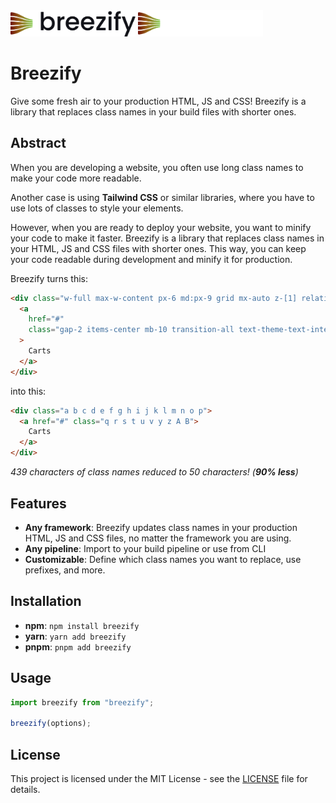 <img src="./logo_light.svg#gh-light-mode-only" alt="logo" width="200" />
<img src="./logo_dark.svg#gh-dark-mode-only" alt="logo" width="200" />

# Breezify

Give some fresh air to your production HTML, JS and CSS! Breezify is a library that replaces class names in your build files with shorter ones.

## Abstract

When you are developing a website, you often use long class names to make your code more readable. 

Another case is using **Tailwind CSS** or similar libraries, where you have to use lots of classes to style your elements.  

However, when you are ready to deploy your website, you want to minify your code to make it faster. Breezify is a library that replaces class names in your HTML, JS and CSS files with shorter ones. This way, you can keep your code readable during development and minify it for production.

Breezify turns this:

```html
<div class="w-full max-w-content px-6 md:px-9 grid mx-auto z-[1] relative gap-x-6 md:gap-x-10 gap-y-6 md:gap-y-10 grid-cols-1 md:grid-cols-2 justify-items-start items-start">
  <a
    href="#"
    class="gap-2 items-center mb-10 transition-all text-theme-text-interactive dark:text-dark-text-interactive group-hover:text-theme-text-interactive-hover hover:text-theme-text-interactive-hover dark:hover:text-dark-text-interactive-hover dark:group-hover:text-dark-text-interactive-hover"
  >
    Carts
  </a>
</div>
```

into this:

```html
<div class="a b c d e f g h i j k l m n o p">
  <a href="#" class="q r s t u v y z A B">
    Carts
  </a>
</div>
```

_439 characters of class names reduced to 50 characters! (**90% less**)_

## Features

- **Any framework**: Breezify updates class names in your production HTML, JS and CSS files, no matter the framework you are using.
- **Any pipeline**: Import to your build pipeline or use from CLI
- **Customizable**: Define which class names you want to replace, use prefixes, and more.

## Installation

- **npm**: `npm install breezify`
- **yarn**: `yarn add breezify`
- **pnpm**: `pnpm add breezify`

## Usage

```javascript
import breezify from "breezify";

breezify(options);
```

## License

This project is licensed under the MIT License - see the [LICENSE](LICENSE) file for details. 




